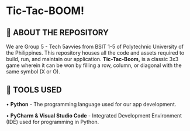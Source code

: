 # Tic-Tac-BOOM!

## 📌 **ABOUT THE REPOSITORY**


We are Group 5 - Tech 5avvies from BSIT 1-5 of Polytechnic University of the Philippines. This repository houses all the code and assets required to build, run, and maintain our application. **Tic-Tac-Boom,** is a classic 3x3 game wherein it can be won by filling a row, column, or diagonal with the same symbol (X or O).

## 🔧 **TOOLS USED**

• **Python** - The programming language used for our app development.

• **PyCharm & Visual Studio Code** - Integrated Development Environment (IDE) used for programming in Python.
